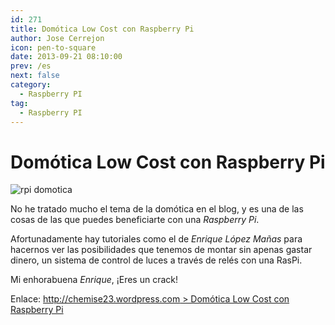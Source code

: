 ```yaml
---
id: 271
title: Domótica Low Cost con Raspberry Pi
author: Jose Cerrejon
icon: pen-to-square
date: 2013-09-21 08:10:00
prev: /es
next: false
category:
  - Raspberry PI
tag:
  - Raspberry PI
---
```


# Domótica Low Cost con Raspberry Pi

![rpi domotica](/images/2013/09/domoticalowcost.jpg)

No he tratado mucho el tema de la domótica en el blog, y es una de las cosas de las que puedes beneficiarte con una *Raspberry Pi*.

Afortunadamente hay tutoriales como el de *Enrique López Mañas* para hacernos ver las posibilidades que tenemos de montar sin apenas gastar dinero, un sistema de control de luces a través de relés con una RasPi.

Mi enhorabuena *Enrique*, ¡Eres un crack!

Enlace: [http://chemise23.wordpress.com > Domótica Low Cost con Raspberry Pi](http://chemise23.wordpress.com/2013/09/19/domotica-con-raspberry/)